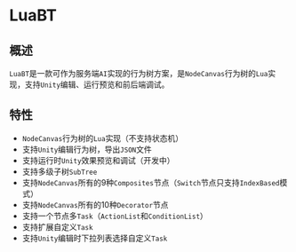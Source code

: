 # LuaBT
## 概述
`LuaBT`是一款可作为服务端`AI`实现的行为树方案，是`NodeCanvas`行为树的`Lua`实现，支持`Unity`编辑、运行预览和前后端调试。

## 特性
* `NodeCanvas`行为树的`Lua`实现（不支持状态机）
* 支持`Unity`编辑行为树，导出`JSON`文件
* 支持运行时`Unity`效果预览和调试（开发中）
* 支持多级子树`SubTree`
* 支持`NodeCanvas`所有的9种`Composites`节点（`Switch`节点只支持`IndexBased`模式）
* 支持`NodeCanvas`所有的10种`Decorator`节点
* 支持一个节点多`Task`（`ActionList`和`ConditionList`）
* 支持扩展自定义`Task`
* 支持`Unity`编辑时下拉列表选择自定义`Task`